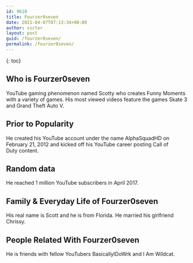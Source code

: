 ```yaml
---
id: 9610
title: Fourzer0seven
date: 2021-04-07T07:13:34+00:00
author: victor
layout: post
guid: /fourzer0seven/
permalink: /fourzer0seven/
---
```



{: toc}


## Who is Fourzer0seven



YouTube gaming phenomenon named Scotty who creates Funny Moments with a variety of games. His most viewed videos feature the games Skate 3 and Grand Theft Auto V.

                
                
                
## Prior to Popularity



He created his YouTube account under the name AlphaSquadHD on February 21, 2012 and kicked off his YouTube career posting Call of Duty content.

                
                
                
## Random data



He reached 1 million YouTube subscribers in April 2017. 

                
                
                
## Family & Everyday Life of Fourzer0seven



His real name is Scott and he is from Florida. He married his girlfriend Chrissy.

                
                
                
## People Related With Fourzer0seven



He is friends with fellow YouTubers BasicallyIDoWrk and I Am Wildcat.

                
              
            
          
          
          
